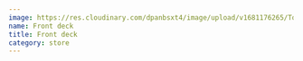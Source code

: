 ```yaml
---
image: https://res.cloudinary.com/dpanbsxt4/image/upload/v1681176265/Tonys/IMG_4323_oblds7.jpg
name: Front deck
title: Front deck
category: store
---
```

